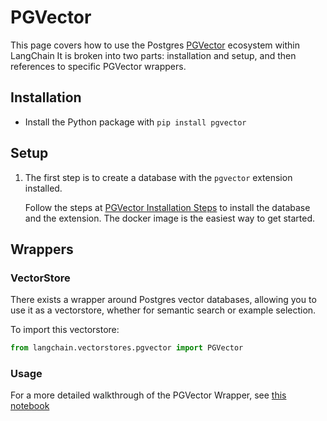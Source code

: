 # PGVector

This page covers how to use the Postgres [PGVector](https://github.com/pgvector/pgvector) ecosystem within LangChain
It is broken into two parts: installation and setup, and then references to specific PGVector wrappers.

## Installation
- Install the Python package with `pip install pgvector`


## Setup
1. The first step is to create a database with the `pgvector` extension installed.

    Follow the steps at [PGVector Installation Steps](https://github.com/pgvector/pgvector#installation) to install the database and the extension. The docker image is the easiest way to get started.

## Wrappers

### VectorStore

There exists a wrapper around Postgres vector databases, allowing you to use it as a vectorstore,
whether for semantic search or example selection.

To import this vectorstore:
```python
from langchain.vectorstores.pgvector import PGVector
```

### Usage

For a more detailed walkthrough of the PGVector Wrapper, see [this notebook](../modules/indexes/vectorstores/examples/pgvector.ipynb)

